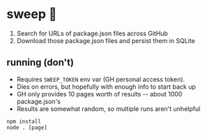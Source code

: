 # sweep 🧹

1. Search for URLs of package.json files across GitHub
1. Download those package.json files and persist them in SQLite 

## running (don't)
- Requires `SWEEP_TOKEN` env var (GH personal access token).
- Dies on errors, but hopefully with enough info to start back up
- GH only provides 10 pages worth of results -- about 1000 package.json's
- Results are somewhat random, so multiple runs aren't unhelpful

```shell
npm install
node . [page]
```

